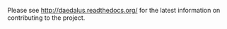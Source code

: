 Please see http://daedalus.readthedocs.org/ for the latest information on
contributing to the project.

